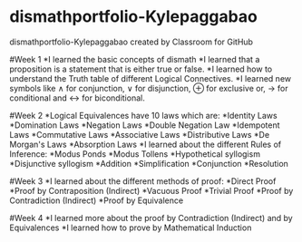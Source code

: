 # dismathportfolio-Kylepaggabao
dismathportfolio-Kylepaggabao created by Classroom for GitHub

#Week 1
*I learned the basic concepts of dismath 
*I learned that a proposition is a statement that is either true or false.
*I learned how to understand the Truth table of different Logical Connectives.
*I learned new symbols like ∧ for conjunction, ∨ for disjunction, ⊕ for exclusive or, → for conditional and ↔ for biconditional.


#Week 2
*Logical Equivalences have 10 laws which are:
       *Identity Laws
       *Domination Laws
       *Negation Laws
       *Double Negation Law
       *Idempotent Laws
       *Commutative Laws
       *Associative Laws
       *Distributive Laws
       *De Morgan's Laws
       *Absorption Laws
*I learned about the different Rules of Inference:
       *Modus Ponds
       *Modus Tollens
       *Hypothetical syllogism
       *Disjunctive syllogism
       *Addition
       *Simplification
       *Conjunction 
       *Resolution

#Week 3
*I learned about the different methods of proof:
       *Direct Proof
       *Proof by Contraposition (Indirect)
       *Vacuous Proof
       *Trivial Proof
       *Proof by Contradiction (Indirect)
       *Proof by Equivalence

#Week 4
*I learned more about the proof by Contradiction (Indirect) and by Equivalences
*I learned how to prove by Mathematical Induction 
